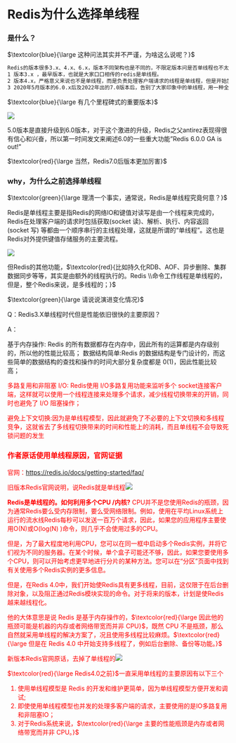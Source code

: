 # Redis为什么选择单线程

### 是什么？

$\textcolor{blue}{\large 这种问法其实并不严谨，为啥这么说呢？}$

```tex
Redis的版本很多3.x、4.x、6.x，版本不同架构也是不同的，不限定版本问是否单线程也不太严谨。
1 版本3.x ，最早版本，也就是大家口口相传的redis是单线程。
2 版本4.x，严格意义来说也不是单线程，而是负责处理客户端请求的线程是单线程，但是开始加了点多线程的东西(异步删除)。---貌似
3 2020年5月版本的6.0.x后及2022年出的7.0版本后，告别了大家印象中的单线程，用一种全新的多线程来解决问题。---实锤
```

$\textcolor{blue}{\large 有几个里程碑式的重要版本}$

![](images/1.里程碑式版本.png)

5.0版本是直接升级到6.0版本，对于这个激进的升级，Redis之父antirez表现得很有信心和兴奋，所以第一时间发文来阐述6.0的一些重大功能”Redis 6.0.0 GA is out!” 

$\textcolor{red}{\large 当然，Redis7.0后版本更加厉害}$

### why，为什么之前选择单线程

$\textcolor{green}{\large 理清一个事实，通常说，Redis是单线程究竟何意？}$

Redis是单线程主要是指Redis的网络IO和键值对读写是由一个线程来完成的，Redis在处理客户端的请求时包括获取(socket 读)、解析、执行、内容返回(socket 写) 等都由一个顺序串行的主线程处理，这就是所谓的“单线程”。这也是Redis对外提供键值存储服务的主要流程。

![](images/2.Redis采用reactor模式.png)

但Redis的其他功能，$\textcolor{red}{比如持久化RDB、AOF、异步删除、集群数据同步等等，其实是由额外的线程执行的。Redis \\命令工作线程是单线程的，但是，整个Redis来说，是多线程的；}$

$\textcolor{green}{\large 请说说演进变化情况}$

Q：Redis3.X单线程时代但是性能依旧很快的主要原因？

A：

基于内存操作: Redis 的所有数据都存在内存中，因此所有的运算都是内存级别的，所以他的性能比较高；
数据结构简单:Redis 的数据结构是专门设计的，而这些简单的数据结构的查找和操作的时间大部分复杂度都是 0(1)，因此性能比较高；

<font color="red">多路复用和非阻塞 I/O: Redis使用  I/O多路复用功能来监听多个 socket连接客户端，这样就可以使用一个线程连接来处理多个请求，减少线程切换带来的开销，同时也避免了 I/O 阻塞操作； <font>

避免上下文切换:因为是单线程模型，因此就避免了不必要的上下文切换和多线程竞争，这就省去了多线程切换带来的时间和性能上的消耗，而且单线程不会导致死锁问题的发生



### 作者原话使用单线程原因，官网证据

官网：https://redis.io/docs/getting-started/faq/

旧版本Redis官网说明，说Redis就是单线程![](images/3.Redis单线程怎么利用多核CPU.png)

**Redis是单线程的。如何利用多个CPU /内核?**
CPU并不是您使用Redis的瓶颈，因为通常Redis要么受内存限制，要么受网络限制。例如，使用在平均Linux系统上运行的流水线Redis每秒可以发送一百万个请求，因此，如果您的应用程序主要使用O(N)或O(log(N) )命令，则几乎不会使用过多的CPU。

但是，为了最大程度地利用CPU，您可以在同一框中启动多个Redis实例，并将它们视为不同的服务器。在某个时候，单个盒子可能还不够，因此，如果您要使用多个CPU，则可以开始考虑更早地进行分片的某种方法。您可以在“分区”页面中找到有关使用多个Redis实例的更多信息。

但是，在Redis 4.0中，我们开始使Redis具有更多线程，目前，这仅限于在后台删除对象，以及阻正通过Redis模块实现的命令。对于将来的版本，计划是使Redis越来越线程化。

他的大体意思是说 Redis 是基于内存操作的，$\textcolor{red}{\large 因此他的瓶颈可能是机器的内存或者网络带宽而并非 CPU}$，既然 CPU 不是瓶颈，那么自然就采用单线程的解决方案了，况且使用多线程比较麻烦。$\textcolor{red}{\large 但是在 Redis 4.0 中开始支持多线程了，例如后台删除、备份等功能。}$

新版本Redis官网原话，去掉了单线程的![](images/4.新版官网说明.png)

$\textcolor{red}{\large Redis4.0之前}$一直采用单线程的主要原因有以下三个

1. 使用单线程模型是 Redis 的开发和维护更简单，因为单线程模型方便开发和调试;
2. 即使使用单线程模型也并发的处理多客户端的请求，主要使用的是IO多路复用和非阻塞IO；
3. 对于Redis系统来说，$\textcolor{red}{\large 主要的性能瓶颈是内存或者网络带宽而并非 CPU。}$









